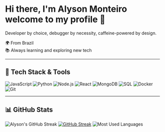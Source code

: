 # Hi there, I'm Alyson Monteiro welcome to my profile 👋

Developer by choice, debugger by necessity, caffeine-powered by design.

🌍 From Brazil  
📚 Always learning and exploring new tech

---

## 🧰 Tech Stack & Tools

![JavaScript](https://img.shields.io/badge/-JavaScript-black?style=flat-square&logo=javascript)
![Python](https://img.shields.io/badge/-Python-black?style=flat-square&logo=python)
![Node.js](https://img.shields.io/badge/-Node.js-black?style=flat-square&logo=node.js)
![React](https://img.shields.io/badge/-React-black?style=flat-square&logo=react)
![MongoDB](https://img.shields.io/badge/-MongoDB-black?style=flat-square&logo=mongodb)
![SQL](https://img.shields.io/badge/-SQL-black?style=flat-square&logo=postgresql)
![Docker](https://img.shields.io/badge/-Docker-black?style=flat-square&logo=docker)
![Git](https://img.shields.io/badge/-Git-black?style=flat-square&logo=git)

---

## 📊 GitHub Stats

![Alyson's GitHub Streak](https://github-readme-streak-stats.herokuapp.com/?user=alyson-monteiro&theme=default)
[![GitHub Streak](https://streak-stats.demolab.com/?user=alyson-monteiro&theme=dark)](https://git.io/streak-stats)
![Most Used Languages](https://github-readme-stats.vercel.app/api/top-langs/?username=alyson-monteiro&layout=compact&theme=default)
